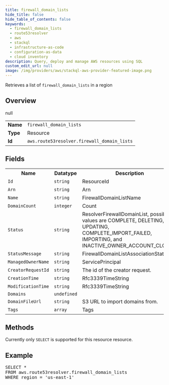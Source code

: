 ```yaml
---
title: firewall_domain_lists
hide_title: false
hide_table_of_contents: false
keywords:
  - firewall_domain_lists
  - route53resolver
  - aws
  - stackql
  - infrastructure-as-code
  - configuration-as-data
  - cloud inventory
description: Query, deploy and manage AWS resources using SQL
custom_edit_url: null
image: /img/providers/aws/stackql-aws-provider-featured-image.png
---
```

Retrieves a list of <code>firewall_domain_lists</code> in a region

## Overview
<table><tbody>
<tr><td><b>Name</b></td><td><code>firewall_domain_lists</code></td></tr>
<tr><td><b>Type</b></td><td>Resource</td></tr>
null
<tr><td><b>Id</b></td><td><code>aws.route53resolver.firewall_domain_lists</code></td></tr>
</tbody></table>

## Fields
<table><tbody>
<tr><th>Name</th><th>Datatype</th><th>Description</th></tr>
<tr><td><code>Id</code></td><td><code>string</code></td><td>ResourceId</td></tr><tr><td><code>Arn</code></td><td><code>string</code></td><td>Arn</td></tr><tr><td><code>Name</code></td><td><code>string</code></td><td>FirewallDomainListName</td></tr><tr><td><code>DomainCount</code></td><td><code>integer</code></td><td>Count</td></tr><tr><td><code>Status</code></td><td><code>string</code></td><td>ResolverFirewallDomainList, possible values are COMPLETE, DELETING, UPDATING, COMPLETE_IMPORT_FAILED, IMPORTING, and INACTIVE_OWNER_ACCOUNT_CLOSED.</td></tr><tr><td><code>StatusMessage</code></td><td><code>string</code></td><td>FirewallDomainListAssociationStatus</td></tr><tr><td><code>ManagedOwnerName</code></td><td><code>string</code></td><td>ServicePrincipal</td></tr><tr><td><code>CreatorRequestId</code></td><td><code>string</code></td><td>The id of the creator request.</td></tr><tr><td><code>CreationTime</code></td><td><code>string</code></td><td>Rfc3339TimeString</td></tr><tr><td><code>ModificationTime</code></td><td><code>string</code></td><td>Rfc3339TimeString</td></tr><tr><td><code>Domains</code></td><td><code>undefined</code></td><td></td></tr><tr><td><code>DomainFileUrl</code></td><td><code>string</code></td><td>S3 URL to import domains from.</td></tr><tr><td><code>Tags</code></td><td><code>array</code></td><td>Tags</td></tr>
</tbody></table>

## Methods
Currently only <code>SELECT</code> is supported for this resource resource.

## Example
<pre>
SELECT * 
FROM aws.route53resolver.firewall_domain_lists
WHERE region = 'us-east-1'
</pre>
